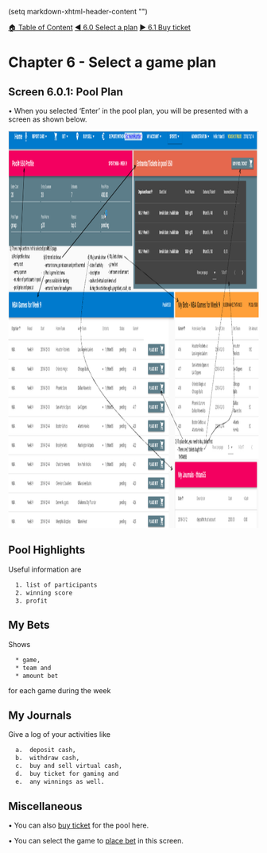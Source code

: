 (setq markdown-xhtml-header-content 
"<style type='text/css'>
img[alt="Poolplans"] { width: 1200px; height: 800px; }
</style>")

[:house: Table of Content](readmd.html?fileToRender='toc.md' "TOC")
[:arrow_backward: 6.0 Select a plan](readmd.html?fileToRender='50_buy_vcash.md' "BuyVcash")
[:arrow_forward: 6.1 Buy ticket](readmd.html?fileToRender='61_buy_ticket.md' "BuyTicket")

# Chapter 6 - Select a game plan <a name="top"/>


## Screen 6.0.1: Pool Plan
•  When you selected ‘Enter’ in the pool plan, you will be presented with a screen as shown below.


![Poolplans](/faqs/selectplan.png "Pool Plan image")


## Pool Highlights
Useful information are

      1. list of participants
      2. winning score
      3. profit

## My Bets
Shows 

      * game, 
      * team and 
      * amount bet      
for each game during the week

## My Journals
Give a log of your activities like 

      a.  deposit cash,
      b.  withdraw cash,
      c.  buy and sell virtual cash,
      d.  buy ticket for gaming and
      e.  any winnings as well.

## Miscellaneous
•  You can also [buy ticket](readmd.html?fileToRender='61_buy_ticket.md') for the pool here.

•  You can select the game to [place bet](readmd.html?fileToRender='62_place_bet.md') in this screen.
